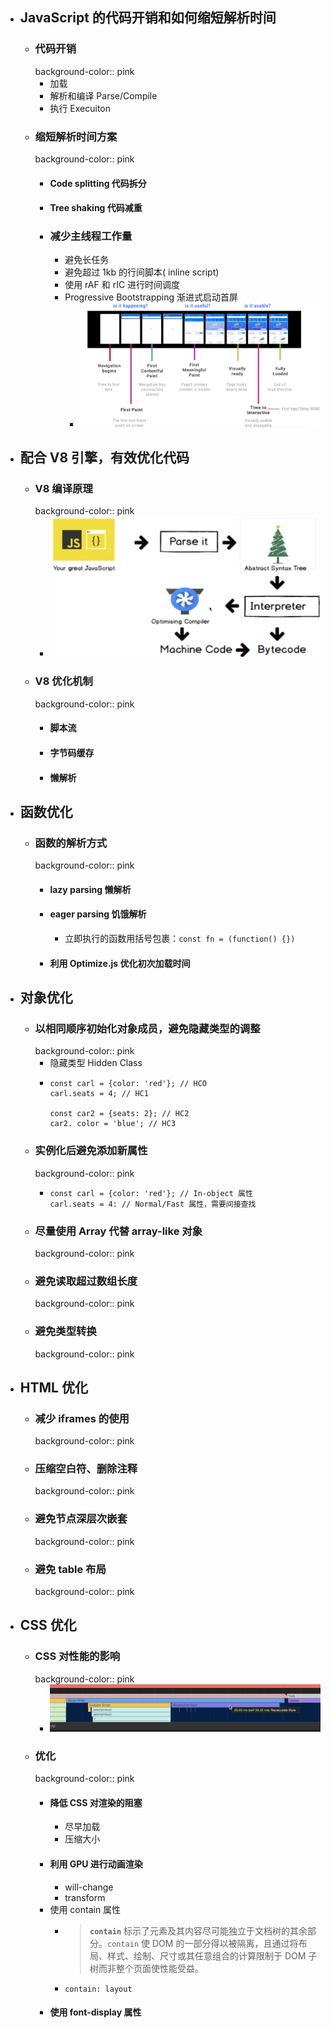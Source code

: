 - ## JavaScript 的代码开销和如何缩短解析时间
	- ### 代码开销
	  background-color:: pink
		- 加载
		- 解析和编译 Parse/Compile
		- 执行 Execuiton
	- ### 缩短解析时间方案
	  background-color:: pink
		- #### Code splitting 代码拆分
		- #### Tree shaking 代码减重
		- ### 减少主线程工作量
			- 避免长任务
			- 避免超过 1kb 的行间脚本( inline script)
			- 使用 rAF 和 rIC 进行时间调度
			- Progressive Bootstrapping 渐进式启动首屏
				- ![image.png](../assets/image_1696739703129_0.png)
- ## 配合 V8 引擎，有效优化代码
	- ### V8 编译原理
	  background-color:: pink
		- ![image.png](../assets/image_1696741889593_0.png)
	- ### V8 优化机制
	  background-color:: pink
		- #### 脚本流
		- #### 字节码缓存
		- #### 懒解析
- ## 函数优化
	- ### 函数的解析方式
	  background-color:: pink
		- #### lazy parsing 懒解析
		- #### eager parsing 饥饿解析
			- 立即执行的函数用括号包裹：`const fn = (function() {})`
		- #### 利用 Optimize.js 优化初次加载时间
- ## 对象优化
	- ### 以相同顺序初始化对象成员，避免隐藏类型的调整
	  background-color:: pink
		- 隐藏类型 Hidden Class
		- ```
		  const carl = {color: 'red'}; // HCO
		  carl.seats = 4; // HC1
		  
		  const car2 = {seats: 2}; // HC2
		  car2. color = 'blue'; // HC3
		  ```
	- ### 实例化后避免添加新属性
	  background-color:: pink
		- ```
		  const carl = {color: 'red'}; // In-object 属性
		  carl.seats = 4: // Normal/Fast 属性，需要间接查找
		  ```
	- ### 尽量使用 Array 代替 array-like 对象
	  background-color:: pink
	- ### 避免读取超过数组长度
	  background-color:: pink
	- ### 避免类型转换
	  background-color:: pink
- ## HTML 优化
	- ### 减少 iframes 的使用
	  background-color:: pink
	- ### 压缩空白符、删除注释
	  background-color:: pink
	- ### 避免节点深层次嵌套
	  background-color:: pink
	- ### 避免 table 布局
	  background-color:: pink
- ## CSS 优化
	- ### CSS 对性能的影响
	  background-color:: pink
		- ![image.png](../assets/image_1696746016211_0.png)
	- ### 优化
	  background-color:: pink
		- #### 降低 CSS 对渲染的阻塞
			- 尽早加载
			- 压缩大小
		- #### 利用 GPU 进行动画渲染
			- will-change
			- transform
		- 使用 contain 属性
			- > **`contain`** 标示了元素及其内容尽可能独立于文档树的其余部分。`contain` 使 DOM 的一部分得以被隔离，且通过将布局、样式、绘制、尺寸或其任意组合的计算限制于 DOM 子树而非整个页面使性能受益。
			- `contain: layout`
		- #### 使用 font-display 属性